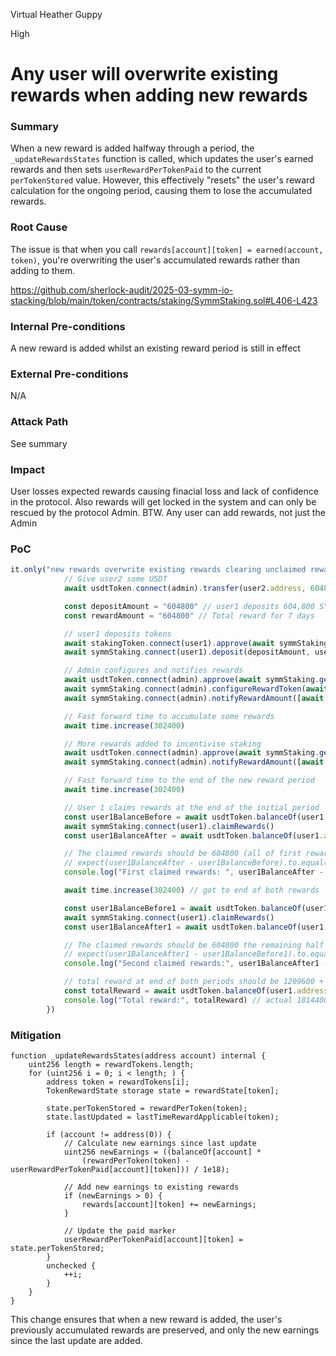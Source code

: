 Virtual Heather Guppy

High

# Any user will overwrite existing rewards when adding new rewards

### Summary

When a new reward is added halfway through a period, the `_updateRewardsStates` function is called, which updates the user's earned rewards and then sets `userRewardPerTokenPaid` to the current `perTokenStored` value. However, this effectively "resets" the user's reward calculation for the ongoing period, causing them to lose the accumulated rewards.

### Root Cause

The issue is that when you call `rewards[account][token] = earned(account, token)`, you're overwriting the user's accumulated rewards rather than adding to them.

https://github.com/sherlock-audit/2025-03-symm-io-stacking/blob/main/token/contracts/staking/SymmStaking.sol#L406-L423

### Internal Pre-conditions

A new reward is added whilst an existing reward period is still in effect

### External Pre-conditions

N/A

### Attack Path

See summary

### Impact

User losses expected rewards causing finacial loss and lack of confidence in the protocol.  Also rewards will get locked in the system and can only be rescued by the protocol Admin.  BTW. Any user can add rewards, not just the Admin

### PoC

```Typescript
it.only("new rewards overwrite existing rewards clearing unclaimed rewards POC", async function () {
			// Give user2 some USDT
			await usdtToken.connect(admin).transfer(user2.address, 604800)

			const depositAmount = "604800" // user1 deposits 604,800 SYMM
			const rewardAmount = "604800" // Total reward for 7 days

			// user1 deposits tokens
			await stakingToken.connect(user1).approve(await symmStaking.getAddress(), depositAmount)
			await symmStaking.connect(user1).deposit(depositAmount, user1.address)

			// Admin configures and notifies rewards
			await usdtToken.connect(admin).approve(await symmStaking.getAddress(), rewardAmount)
			await symmStaking.connect(admin).configureRewardToken(await usdtToken.getAddress(), true)
			await symmStaking.connect(admin).notifyRewardAmount([await usdtToken.getAddress()], [rewardAmount])

			// Fast forward time to accumulate some rewards
			await time.increase(302400)

			// More rewards added to incentivise staking
			await usdtToken.connect(admin).approve(await symmStaking.getAddress(), 1209600)
			await symmStaking.connect(admin).notifyRewardAmount([await usdtToken.getAddress()], [1209600])

			// Fast forward time to the end of the new reward period
			await time.increase(302400)

			// User 1 claims rewards at the end of the initial period
			const user1BalanceBefore = await usdtToken.balanceOf(user1.address)
			await symmStaking.connect(user1).claimRewards()
			const user1BalanceAfter = await usdtToken.balanceOf(user1.address)

			// The claimed rewards should be 604800 (all of first reward) + 604800 (half of the second reward)
			// expect(user1BalanceAfter - user1BalanceBefore).to.equal("604802")
			console.log("First claimed rewards: ", user1BalanceAfter - user1BalanceBefore) // actual 907200

			await time.increase(302400) // got to end of both rewards

			const user1BalanceBefore1 = await usdtToken.balanceOf(user1.address)
			await symmStaking.connect(user1).claimRewards()
			const user1BalanceAfter1 = await usdtToken.balanceOf(user1.address)

			// The claimed rewards should be 604800 the remaining half of the second reward
			// expect(user1BalanceAfter1 - user1BalanceBefore1).to.equal(rewardAmount)
			console.log("Second claimed rewards:", user1BalanceAfter1 - user1BalanceBefore1) // actual 604800

			// total reward at end of both periods should be 1209600 + 604800 = 1814400
			const totalReward = await usdtToken.balanceOf(user1.address)
			console.log("Total reward:", totalReward) // actual 1814400 (302400 was lost)
		})
```

### Mitigation

```Solidity
function _updateRewardsStates(address account) internal {
    uint256 length = rewardTokens.length;
    for (uint256 i = 0; i < length; ) {
        address token = rewardTokens[i];
        TokenRewardState storage state = rewardState[token];

        state.perTokenStored = rewardPerToken(token);
        state.lastUpdated = lastTimeRewardApplicable(token);

        if (account != address(0)) {
            // Calculate new earnings since last update
            uint256 newEarnings = ((balanceOf[account] * 
                (rewardPerToken(token) - userRewardPerTokenPaid[account][token])) / 1e18);
            
            // Add new earnings to existing rewards
            if (newEarnings > 0) {
                rewards[account][token] += newEarnings;
            }
            
            // Update the paid marker
            userRewardPerTokenPaid[account][token] = state.perTokenStored;
        }
        unchecked {
            ++i;
        }
    }
}
```

This change ensures that when a new reward is added, the user's previously accumulated rewards are preserved, and only the new earnings since the last update are added.